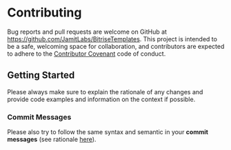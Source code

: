 # Contributing

Bug reports and pull requests are welcome on GitHub at https://github.com/JamitLabs/BitriseTemplates. This project is intended to be a safe, welcoming space for collaboration, and contributors are expected to adhere to the [Contributor Covenant](http://contributor-covenant.org) code of conduct.

## Getting Started

Please always make sure to explain the rationale of any changes and provide code examples and information on the context if possible.

### Commit Messages

Please also try to follow the same syntax and semantic in your **commit messages** (see rationale [here](http://chris.beams.io/posts/git-commit/)).
